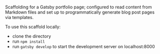 Scaffolding for a Gatsby portfolio page; configured to read content from Markdown files and set up to programmatically generate blog post pages via templates. 

To use this scaffold locally:
- clone the directory
- run `npm install`
- run `gatsby develop` to start the development server on localhost:8000